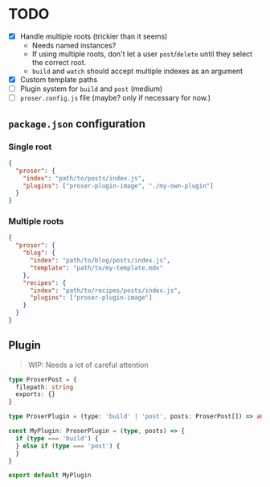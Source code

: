 # TODO

- [x] Handle multiple roots (trickier than it seems)
  - Needs named instances?
  - If using multiple roots, don't let a user `post`/`delete` until they select
    the correct root.
  - `build` and `watch` should accept multiple indexes as an argument
- [x] Custom template paths
- [ ] Plugin system for `build` and `post` (medium)
- [ ] `proser.config.js` file (maybe? only if necessary for now.)

## `package.json` configuration

### Single root

```json
{
  "proser": {
    "index": "path/to/posts/index.js",
    "plugins": ["proser-plugin-image", "./my-own-plugin"]
  }
}
```

### Multiple roots

```json
{
  "proser": {
    "blog": {
      "index": "path/to/blog/posts/index.js",
      "template": "path/to/my-template.mdx"
    },
    "recipes": {
      "index": "path/to/recipes/posts/index.js",
      "plugins": ["proser-plugin-image"]
    }
  }
}
```

## Plugin

> WIP: Needs a lot of careful attention

```ts
type ProserPost = {
  filepath: string
  exports: {}
}

type ProserPlugin = (type: 'build' | 'post', posts: ProserPost[]) => any

const MyPlugin: ProserPlugin = (type, posts) => {
  if (type === 'build') {
  } else if (type === 'post') {
  }
}

export default MyPlugin
```
